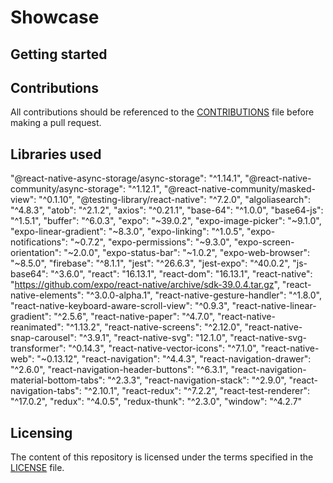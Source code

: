 # Showcase


## Getting started

## Contributions
All contributions should be referenced to the [CONTRIBUTIONS](https://github.com/christiannicoletti/Showcase/blob/master/CONTRIBUTING.md) file before making a pull request.

## Libraries used
"@react-native-async-storage/async-storage": "^1.14.1",
"@react-native-community/async-storage": "^1.12.1",
"@react-native-community/masked-view": "^0.1.10",
"@testing-library/react-native": "^7.2.0",
"algoliasearch": "^4.8.3",
"atob": "^2.1.2",
"axios": "^0.21.1",
"base-64": "^1.0.0",
"base64-js": "^1.5.1",
"buffer": "^6.0.3",
"expo": "~39.0.2",
"expo-image-picker": "~9.1.0",
"expo-linear-gradient": "~8.3.0",
"expo-linking": "^1.0.5",
"expo-notifications": "~0.7.2",
"expo-permissions": "~9.3.0",
"expo-screen-orientation": "~2.0.0",
"expo-status-bar": "~1.0.2",
"expo-web-browser": "~8.5.0",
"firebase": "^8.1.1",
"jest": "^26.6.3",
"jest-expo": "^40.0.2",
"js-base64": "^3.6.0",
"react": "16.13.1",
"react-dom": "16.13.1",
"react-native": "https://github.com/expo/react-native/archive/sdk-39.0.4.tar.gz",
"react-native-elements": "^3.0.0-alpha.1",
"react-native-gesture-handler": "^1.8.0",
"react-native-keyboard-aware-scroll-view": "^0.9.3",
"react-native-linear-gradient": "^2.5.6",
"react-native-paper": "^4.7.0",
"react-native-reanimated": "^1.13.2",
"react-native-screens": "^2.12.0",
"react-native-snap-carousel": "^3.9.1",
"react-native-svg": "12.1.0",
"react-native-svg-transformer": "^0.14.3",
"react-native-vector-icons": "^7.1.0",
"react-native-web": "~0.13.12",
"react-navigation": "^4.4.3",
"react-navigation-drawer": "^2.6.0",
"react-navigation-header-buttons": "^6.3.1",
"react-navigation-material-bottom-tabs": "^2.3.3",
"react-navigation-stack": "^2.9.0",
"react-navigation-tabs": "^2.10.1",
"react-redux": "^7.2.2",
"react-test-renderer": "^17.0.2",
"redux": "^4.0.5",
"redux-thunk": "^2.3.0",
"window": "^4.2.7"

## Licensing
The content of this repository is licensed under the terms specified in the [LICENSE](https://github.com/christiannicoletti/Showcase/blob/master/LICENSE) file.
